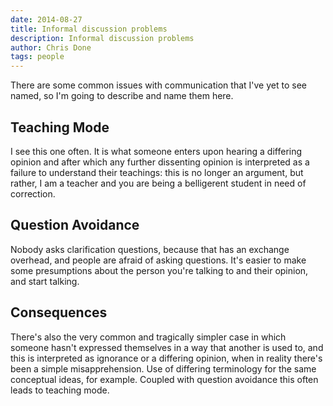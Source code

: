 ```yaml
---
date: 2014-08-27
title: Informal discussion problems
description: Informal discussion problems
author: Chris Done
tags: people
---
```


There are some common issues with communication that I've yet to see
named, so I'm going to describe and name them here.

## Teaching Mode

I see this one often. It is what someone enters upon hearing a
differing opinion and after which any further dissenting opinion is
interpreted as a failure to understand their teachings: this is no
longer an argument, but rather, I am a teacher and you are being a
belligerent student in need of correction.

## Question Avoidance

Nobody asks clarification questions, because that has an exchange
overhead, and people are afraid of asking questions. It's easier to
make some presumptions about the person you're talking to and their
opinion, and start talking.

## Consequences

There's also the very common and tragically simpler case in which
someone hasn't expressed themselves in a way that another is used to,
and this is interpreted as ignorance or a differing opinion, when in
reality there's been a simple misapprehension. Use of differing
terminology for the same conceptual ideas, for example. Coupled with
question avoidance this often leads to teaching mode.
